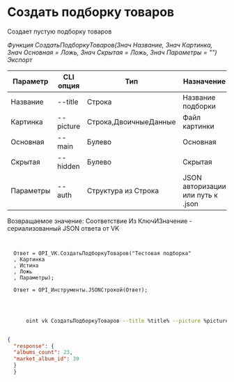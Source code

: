 ﻿---
sidebar_position: 3
---

# Создать подборку товаров
 Создает пустую подборку товаров


*Функция СоздатьПодборкуТоваров(Знач Название, Знач Картинка, Знач Основная = Ложь, Знач Скрытая = Ложь, Знач Параметры = "") Экспорт*

  | Параметр | CLI опция | Тип | Назначение |
  |-|-|-|-|
  | Название | --title | Строка | Название подборки |
  | Картинка | --picture | Строка,ДвоичныеДанные | Файл картинки |
  | Основная | --main | Булево | Основная |
  | Скрытая | --hidden | Булево | Скрытая |
  | Параметры | --auth | Структура из Строка | JSON авторизации или путь к .json |

  
  Возвращаемое значение:   Соответствие Из КлючИЗначение - сериализованный JSON ответа от VK

```bsl title="Пример кода"
	
  
  Ответ = OPI_VK.СоздатьПодборкуТоваров("Тестовая подборка"
  , Картинка
  , Истина
  , Ложь
  , Параметры);
  
  Ответ = OPI_Инструменты.JSONСтрокой(Ответ);
  
	
```

```sh title="Пример команды CLI"
    
      oint vk СоздатьПодборкуТоваров --title %title% --picture %picture% --main %main% --hidden %hidden% --auth %auth%


```


```json title="Результат"

{
  "response": {
  "albums_count": 23,
  "market_album_id": 39
  }
  }

```
